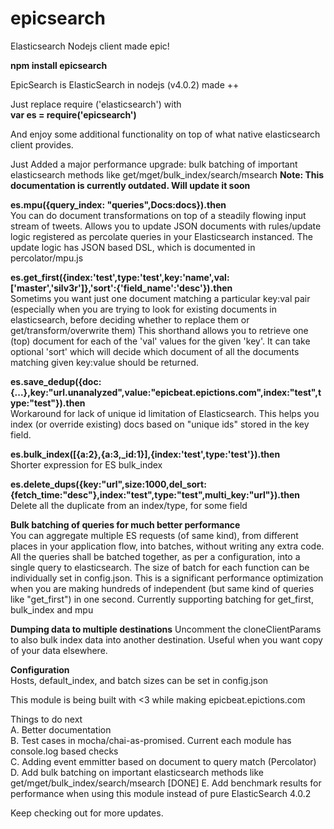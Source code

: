 # epicsearch
Elasticsearch Nodejs client made epic!  

**npm install epicsearch**    

EpicSearch is ElasticSearch in nodejs (v4.0.2) made ++ 

Just replace require ('elasticsearch') with    
**var es = require('epicsearch')**  

And enjoy some additional functionality on top of what native elasticsearch client provides.  

Just Added a major performance upgrade: bulk batching of important elasticsearch methods like get/mget/bulk_index/search/msearch
**Note: This documentation is currently outdated. Will update it soon**

**es.mpu({query_index: "queries",Docs:docs}).then**  
You can do document transformations on top of a steadily flowing input stream of tweets. Allows you to update JSON documents with rules/update logic registered as percolate queries in your Elasticsearch instanced. The update logic has JSON based DSL, which is documented in percolator/mpu.js  


**es.get_first({index:'test',type:'test',key:'name',val:['master','silv3r']},'sort':{'field_name':'desc'}).then**  
Sometims you want just one document matching a particular key:val pair (especially when you are trying to look for existing documents in elasticsearch, before deciding whether to replace them or get/transform/overwrite them) This shorthand allows you to retrieve one (top) document for each of the 'val' values for the given 'key'. It can take optional 'sort' which will decide which document of all the documents matching given key:value should be returned.  


**es.save_dedup({doc:{...},key:"url.unanalyzed",value:"epicbeat.epictions.com",index:"test",type:"test"}).then**  
Workaround for lack of unique id limitation of Elasticsearch. This helps you index (or override existing) docs based on "unique ids" stored in the key field.

**es.bulk_index([{a:2},{a:3,_id:1}],{index:'test',type:'test'}).then**  
Shorter expression for ES bulk_index  


**es.delete_dups({key:"url",size:1000,del_sort:{fetch_time:"desc"},index:"test",type:"test",multi_key:"url"}).then**  
Delete all the duplicate from an index/type, for some field  


**Bulk batching of queries for much better performance**  
You can aggregate multiple ES requests (of same kind), from different places in your application flow, into batches, without writing any extra code. All the queries shall be batched together, as per a configuration, into a single query to elasticsearch. The size of batch for each function can be individually set in config.json. This is a significant performance optimization when you are making hundreds of independent (but same kind of queries like "get_first") in one second. Currently supporting batching for get_first, bulk_index and mpu  

**Dumping data to multiple destinations**
Uncomment the cloneClientParams to also bulk index data into another destination. Useful when you want  copy of your data elsewhere.  


**Configuration**  
Hosts, default_index, and batch sizes can be set in config.json  

This module is being built with <3 while making epicbeat.epictions.com  

Things to do next  
A. Better documentation  
B. Test cases in mocha/chai-as-promised. Current each module has console.log based checks     
C. Adding event emmitter based on document to query match (Percolator)  
D. Add bulk batching on important elasticsearch methods like get/mget/bulk_index/search/msearch [DONE]
E. Add benchmark results for performance when using this module instead of pure ElasticSearch 4.0.2

Keep checking out for more updates.  
